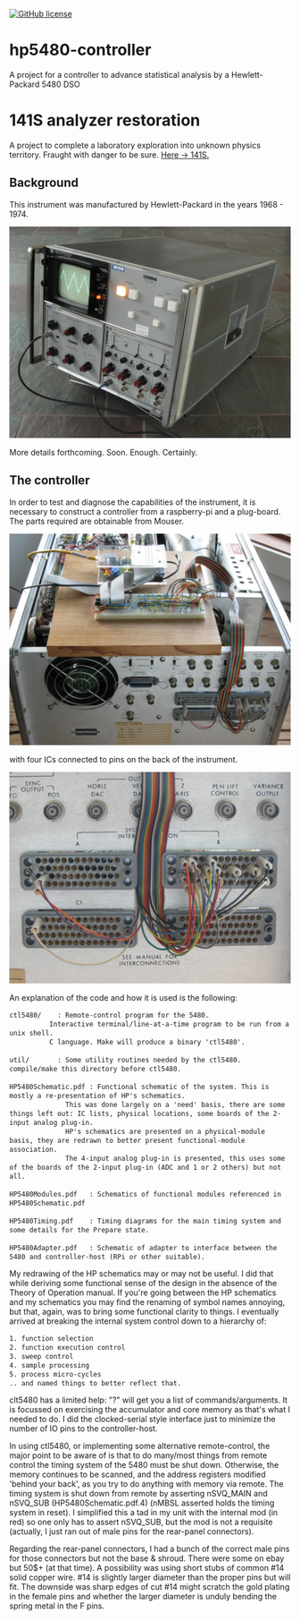 [![GitHub license](https://img.shields.io/github/license/cartheur/hp5480-controller)](https://github.com/cartheur/hp5480-controller/blob/main/LICENSE)

# hp5480-controller
A project for a controller to advance statistical analysis by a Hewlett-Packard 5480 DSO

# 141S analyzer restoration
A project to complete a laboratory exploration into unknown physics territory. Fraught with danger to be sure. [Here -> 141S.](/141S/README.md)

## Background

This instrument was manufactured by Hewlett-Packard in the years 1968 - 1974.

![hp5480-view](/media/view.jpg "The instrument in operation")

More details forthcoming. Soon. Enough. Certainly.

## The controller

In order to test and diagnose the capabilities of the instrument, it is necessary to construct a controller from a raspberry-pi and a plug-board. The parts required are obtainable from Mouser.

![hp5480-view](/media/controller.jpg "The instrument in operation")

with four ICs connected to pins on the back of the instrument.

![hp5480-view](/media/connections.jpg "The instrument in operation")

An explanation of the code and how it is used is the following:

	ctl5480/	: Remote-control program for the 5480.
			  Interactive terminal/line-at-a-time program to be run from a unix shell.
			  C language. Make will produce a binary 'ctl5480'.

	util/		: Some utility routines needed by the ctl5480. compile/make this directory before ctl5480.

	HP5480Schematic.pdf	: Functional schematic of the system. This is mostly a re-presentation of HP's schematics.
				  This was done largely on a 'need' basis, there are some things left out: IC lists, physical locations, some boards of the 2-input analog plug-in.
				  HP's schematics are presented on a physical-module basis, they are redrawn to better present functional-module association.
				  The 4-input analog plug-in is presented, this uses some of the boards of the 2-input plug-in (ADC and 1 or 2 others) but not all.

	HP5480Modules.pdf	: Schematics of functional modules referenced in HP5480Schematic.pdf

	HP5480Timing.pdf	: Timing diagrams for the main timing system and some details for the Prepare state.

	HP5480Adapter.pdf	: Schematic of adapter to interface between the 5480 and controller-host (RPi or other suitable).

My redrawing of the HP schematics may or may not be useful. I did that while deriving some functional sense of the design in the absence of the Theory of Operation manual. If you're going between the HP schematics and my schematics you may find the renaming of symbol names annoying, but that, again, was to bring some functional clarity to things. I eventually arrived at breaking the internal system control down to a hierarchy of:

	1. function selection
	2. function execution control
	3. sweep control
	4. sample processing
	5. process micro-cycles
    .. and named things to better reflect that.

clt5480 has a limited help: "?" will get you a list of commands/arguments. It is focussed on exercising the accumulator and core memory as that's what I needed to do. I did the clocked-serial style interface just to minimize the number of IO pins to the controller-host.

In using ctl5480, or implementing some alternative remote-control, the major point to be aware of is that to do many/most things from remote control the timing system of the 5480 must be shut down. Otherwise, the memory continues to be scanned, and the address registers modified 'behind your back', as you try to do anything with memory via remote.
The timing system is shut down from remote by asserting nSVQ_MAIN and nSVQ_SUB (HP5480Schematic.pdf.4) (nMBSL asserted holds the timing system in reset).
I simplified this a tad in my unit with the internal mod (in red) so one only has to assert nSVQ_SUB, but the mod is not a requisite (actually, I just ran out of male pins for the rear-panel connectors).

Regarding the rear-panel connectors, I had a bunch of the correct male pins for those connectors but not the base & shroud. There were some on ebay but 50$+ (at that time).
A possibility was using short stubs of common #14 solid copper wire. #14 is slightly larger diameter than the proper pins but will fit. The downside was sharp edges of cut #14 might scratch the gold plating in the female pins and whether the larger diameter is unduly bending the spring metal in the F pins.